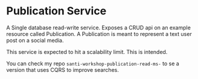 # Publication Service
A Single database read-write service. Exposes a CRUD api on an example resource called Publication.
A Publication is meant to represent a text user post on a social media.

This service is expected to hit a scalability limit. This is intended.

You can check my repo ``santi-workshop-publication-read-ms-`` to se a version that uses CQRS to improve searches. 
